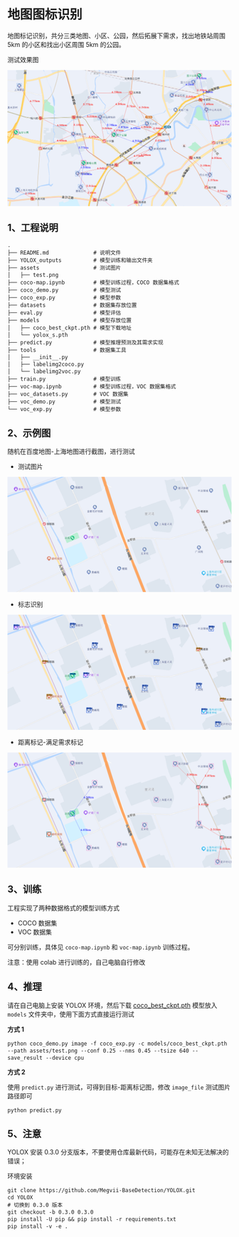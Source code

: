 # 地图图标识别

地图标记识别，共分三类地图、小区、公园，然后拓展下需求，找出地铁站周围 5km 的小区和找出小区周围 5km 的公园。

测试效果图

![](https://github.com/LABELNET/yolox-map-demo/blob/main/assets/result_demo.png)


## 1、工程说明

```
.
├── README.md              # 说明文件
├── YOLOX_outputs          # 模型训练和输出文件夹
├── assets                 # 测试图片
│   ├── test.png
├── coco-map.ipynb         # 模型训练过程，COCO 数据集格式
├── coco_demo.py           # 模型测试
├── coco_exp.py            # 模型参数
├── datasets               # 数据集存放位置
├── eval.py                # 模型评估
├── models                 # 模型存放位置
│   ├── coco_best_ckpt.pth # 模型下载地址
│   └── yolox_s.pth
├── predict.py             # 模型推理预测及其需求实现
├── tools                  # 数据集工具
│   ├── __init__.py
│   ├── labelimg2coco.py
│   └── labelimg2voc.py
├── train.py               # 模型训练
├── voc-map.ipynb          # 模型训练过程，VOC 数据集格式
├── voc_datasets.py        # VOC 数据集
├── voc_demo.py            # 模型测试
└── voc_exp.py             # 模型参数
``` 

## 2、示例图

随机在百度地图-上海地图进行截图，进行测试

- 测试图片

![](https://github.com/LABELNET/yolox-map-demo/blob/main/assets/test.png)

- 标志识别

![](https://github.com/LABELNET/yolox-map-demo/blob/main/assets/test_result.png)

- 距离标记-满足需求标记

![](https://github.com/LABELNET/yolox-map-demo/blob/main/assets/result.png)

## 3、训练

工程实现了两种数据格式的模型训练方式

- COCO 数据集
- VOC 数据集

可分别训练，具体见 `coco-map.ipynb` 和  `voc-map.ipynb` 训练过程。

注意：使用 colab 进行训练的，自己电脑自行修改

## 4、推理

请在自己电脑上安装 YOLOX 环境，然后下载 [coco_best_ckpt.pth](https://drive.google.com/file/d/18OygRLLgU8VYdiaA630Dj-xlEesCeIQL/view?usp=share_link) 模型放入 `models` 文件夹中，使用下面方式直接运行测试

**方式 1**

```
python coco_demo.py image -f coco_exp.py -c models/coco_best_ckpt.pth --path assets/test.png --conf 0.25 --nms 0.45 --tsize 640 --save_result --device cpu
```

**方式 2**

使用 `predict.py` 进行测试，可得到目标-距离标记图，修改 `image_file` 测试图片路径即可

```
python predict.py
```

## 5、注意

YOLOX 安装 0.3.0 分支版本，不要使用仓库最新代码，可能存在未知无法解决的错误；

环境安装

```
git clone https://github.com/Megvii-BaseDetection/YOLOX.git
cd YOLOX
# 切换到 0.3.0 版本
git checkout -b 0.3.0 0.3.0
pip install -U pip && pip install -r requirements.txt
pip install -v -e . 
``` 